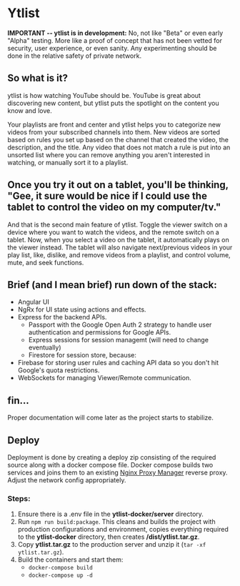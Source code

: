 # Ytlist


**IMPORTANT -- ytlist is in development:** No, not like "Beta" or even early "Alpha" testing. More like a proof of concept that has not been vetted for security, user experience, or even sanity. Any experimenting should be done in the relative safety of private network.

## So what is it?

ytlist is how watching YouTube should be. YouTube is great about discovering new content, but ytlist puts the spotlight on the content you know and love.

Your playlists are front and center and ytlist helps you to categorize new videos from your subscribed channels into them. New videos are sorted based on rules you set up based on the channel that created the video, the description, and the title. Any video that does not match a rule is put into an unsorted list where you can remove anything you aren't interested in watching, or manually sort it to a playlist.

## Once you try it out on a tablet, you'll be thinking, "Gee, it sure would be nice if I could use the tablet to control the video on my computer/tv."

And that is the second main feature of ytlist. Toggle the viewer switch on a device where you want to watch the videos, and the remote switch on a tablet. Now, when you select a video on the tablet, it automatically plays on the viewer instead. The tablet will also navigate next/previous videos in your play list, like, dislike, and remove videos from a playlist, and control volume, mute, and seek functions.

## Brief (and I mean brief) run down of the stack:

- Angular UI
- NgRx for UI state using actions and effects.
- Express for the backend APIs.
  - Passport with the Google Open Auth 2 strategy to handle user authentication and permissions for Google APIs.
  - Express sessions for session managemt (will need to change eventually)
  - Firestore for session store, because:
- Firebase for storing user rules and caching API data so you don't hit Google's quota restrictions.
- WebSockets for managing Viewer/Remote communication.

## fin...

Proper documentation will come later as the project starts to stabilize.


## Deploy

Deployment is done by creating a deploy zip consisting of the required source along with a docker compose file. Docker compose builds two services and joins them to an existing [Nginx Proxy Manager](https://nginxproxymanager.com/) reverse proxy. Adjust the network config appropriately. 

### Steps:

1. Ensure there is a .env file in the **ytlist-docker/server** directory.
1. Run `npm run build:package`. This cleans and builds the project with production configurations and environment, copies everything required to the **ytlist-docker** directory, then creates **/dist/ytlist.tar.gz**.
1. Copy **ytlist.tar.gz** to the production server and unzip it (`tar -xf ytlist.tar.gz`).
1. Build the containers and start them:
   * `docker-compose build`
   * `docker-compose up -d`
